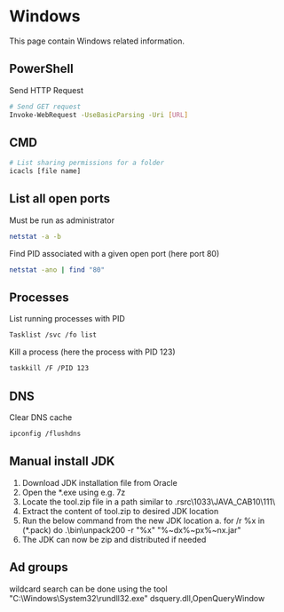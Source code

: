 # Windows

This page contain Windows related information.

## PowerShell

Send HTTP Request

```bash
# Send GET request
Invoke-WebRequest -UseBasicParsing -Uri [URL]
```

## CMD

```bash
# List sharing permissions for a folder
icacls [file name]
```

## List all open ports

Must be run as administrator

```bash
netstat -a -b
```

Find PID associated with a given open port (here port 80)

```bash
netstat -ano | find "80"
```

## Processes

List running processes with PID

```bash
Tasklist /svc /fo list
```

Kill a process (here the process with PID 123)

```bash
taskkill /F /PID 123
```

## DNS

Clear DNS cache

```bash
ipconfig /flushdns
```

## Manual install JDK

1. Download JDK installation file from Oracle
2. Open the *.exe using e.g. 7z
3. Locate the tool.zip file in a path similar to \.rsrc\1033\JAVA_CAB10\111\
4. Extract the content of tool.zip to desired JDK location
5. Run the below command from the new JDK location 
    a. for /r %x in (*.pack) do .\bin\unpack200 -r "%x" "%~dx%~px%~nx.jar"
6. The JDK can now be zip and distributed if needed

## Ad groups

wildcard search can be done using the tool
"C:\Windows\System32\rundll32.exe" dsquery.dll,OpenQueryWindow
